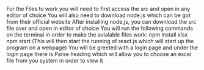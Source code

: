 For the Files to work you will need to first access the src and open in any editor of choice
You will also need to download node.js which can be got from their official website
After installing node,js, you can download the src file over and open in editor of choice
You will run the following commands on the terminal in order to make the avialable files work: 
npm install xlsx
npm start (This will then start the running of react.js which will start up the program on a webpage)
You will be greeted with a login page and under the login page there is Parse heading which will allow you to choose an excel file from you system in order to view it
